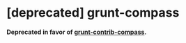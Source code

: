 # [deprecated] grunt-compass

**Deprecated in favor of [grunt-contrib-compass](https://github.com/gruntjs/grunt-contrib-compass).**
